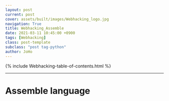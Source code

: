 ```yaml
---
layout: post
current: post
cover: assets/built/images/Webhacking_logo.jpg
navigation: True
title: Webhacking_Assemble
date: 2021-03-11 10:45:00 +0900
tags: [Webhacking]
class: post-template
subclass: "post tag-python"
author: JoHo
---
```


{% include Webhacking-table-of-contents.html %}

---

# <i class="fa fa-hand-o-right" style="color:#008080"></i> Assemble language
